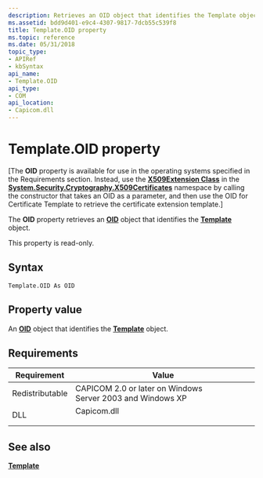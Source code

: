 ```yaml
---
description: Retrieves an OID object that identifies the Template object.
ms.assetid: bdd9d401-e9c4-4307-9817-7dcb55c539f8
title: Template.OID property
ms.topic: reference
ms.date: 05/31/2018
topic_type:
- APIRef
- kbSyntax
api_name:
- Template.OID
api_type:
- COM
api_location:
- Capicom.dll
---
```


# Template.OID property

\[The **OID** property is available for use in the operating systems specified in the Requirements section. Instead, use the [**X509Extension Class**](/dotnet/api/system.security.cryptography.x509certificates.x509extension?view=netcore-3.1&preserve-view=true) in the [**System.Security.Cryptography.X509Certificates**](/dotnet/api/system.security.cryptography.x509certificates.publickey.-ctor?view=netcore-3.1&preserve-view=true) namespace by calling the constructor that takes an OID as a parameter, and then use the OID for Certificate Template to retrieve the certificate extension template.\]

The **OID** property retrieves an [**OID**](oid.md) object that identifies the [**Template**](template.md) object.

This property is read-only.

## Syntax


```VB
Template.OID As OID
```



## Property value

An [**OID**](oid.md) object that identifies the [**Template**](template.md) object.

## Requirements



| Requirement | Value |
|----------------------------|----------------------------------------------------------------------------------------|
| Redistributable<br/> | CAPICOM 2.0 or later on Windows Server 2003 and Windows XP<br/>                  |
| DLL<br/>             | <dl> <dt>Capicom.dll</dt> </dl> |



## See also

<dl> <dt>

[**Template**](template.md)
</dt> </dl>

 

 
